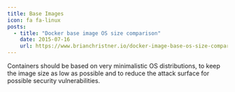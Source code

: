 ```yaml
---
title: Base Images
icon: fa fa-linux
posts:
  - title: "Docker base image OS size comparison"
    date: 2015-07-16
    url: https://www.brianchristner.io/docker-image-base-os-size-comparison/
---
```

Containers should be based on very minimalistic OS distributions, to keep the image size as low as possible and to reduce the attack surface for possible security vulnerabilities.
